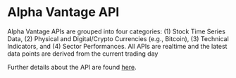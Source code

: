 # Alpha Vantage API

Alpha Vantage APIs are grouped into four categories: \(1\) Stock Time Series Data, \(2\) Physical and Digital/Crypto Currencies \(e.g., Bitcoin\), \(3\) Technical Indicators, and \(4\) Sector Performances. All APIs are realtime and the latest data points are derived from the current trading day

Further details about the API are found [here](https://www.alphavantage.co/documentation/).

